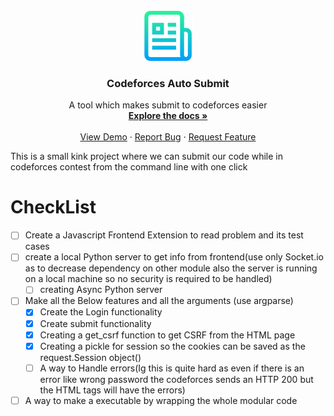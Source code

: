 <!-- PROJECT LOGO -->
<br />
<div align="center">
  <a href="https://github.com/rohanailoni/Codeforces-Auto-Submit/">
    <img src="https://github.com/rohanailoni/GIT-SDK-TOOLING/blob/main/images/logo.png" alt="Logo" width="80" height="80">
  </a>

<h3 align="center">Codeforces Auto Submit</h3>

  <p align="center">
    A tool which makes submit to codeforces easier
    <br />
    <a href="https://github.com/github_username/repo_name"><strong>Explore the docs »</strong></a>
    <br />
    <br />
    <a href="https://github.com/rohanailoni/Codeforces-Auto-Submit">View Demo</a>
    ·
    <a href="https://github.com/rohanailoni/Codeforces-Auto-Submit/issues">Report Bug</a>
    ·
    <a href="https://github.com/rohanailoni/Codeforces-Auto-Submit/issues">Request Feature</a>
  </p>
</div>
This is a small kink project where we can submit our code while in codeforces contest from the command line with one click


# CheckList
- [ ] Create a Javascript Frontend Extension to read problem and its test cases
- [ ] create a local Python server to get info from frontend(use only Socket.io as to decrease dependency on other module also the server is running on a local machine so no security is required to be handled)
	- [ ] creating Async Python server

- [ ] Make all the Below features and all the arguments (use argparse)
	- [x] Create the Login functionality
	- [x] Create submit functionality
	- [x] Creating a get_csrf function to get CSRF from the HTML page
	- [x] Creating a pickle for session so the cookies can be saved as the request.Session object()
	- [ ] A way to Handle errors(Ig this is quite hard as even if there is an error like wrong password the codeforces sends an HTTP 200 but the HTML tags will have the errors)
- [ ] A way to make a executable by wrapping the whole modular code
